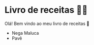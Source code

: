 # Livro de receitas :man_cook:

Olá! Bem vindo ao meu livro de receitas :wave:

- Nega Maluca
- Pavê